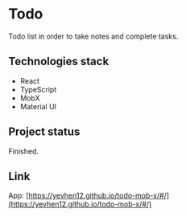 # Todo

Todo list in order to take notes and complete tasks.
 

## Technologies stack

* React
* TypeScript
* MobX
* Material UI

## Project status
Finished.


## Link

App: [https://yevhen12.github.io/todo-mob-x/#/](https://yevhen12.github.io/todo-mob-x/#/)

